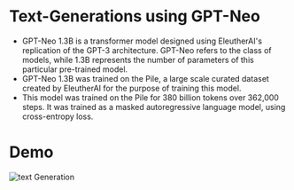 # Text-Generations using GPT-Neo 


- GPT-Neo 1.3B is a transformer model designed using EleutherAI's replication of the GPT-3 architecture. GPT-Neo refers to the class of models, while 1.3B represents the number of parameters of this particular pre-trained model.
- GPT-Neo 1.3B was trained on the Pile, a large scale curated dataset created by EleutherAI for the purpose of training this model.
- This model was trained on the Pile for 380 billion tokens over 362,000 steps. It was trained as a masked autoregressive language model, using cross-entropy loss.

# Demo
![text Generation](https://user-images.githubusercontent.com/96101074/206457491-fd76055e-d1af-4f0d-a5fa-66594a911e7a.png)
